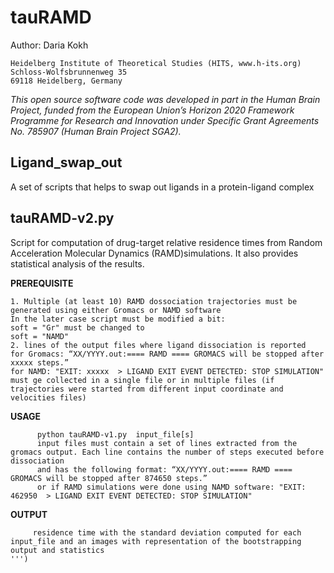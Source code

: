 # tauRAMD

Author: Daria Kokh

    Heidelberg Institute of Theoretical Studies (HITS, www.h-its.org)
    Schloss-Wolfsbrunnenweg 35
    69118 Heidelberg, Germany

_This open source software code was developed in part in the Human Brain Project, funded from the European Union’s Horizon 2020  Framework Programme for Research and Innovation under Specific Grant Agreements  No. 785907 (Human Brain Project  SGA2)._

## Ligand_swap_out
A set of scripts that helps to swap out ligands in a protein-ligand complex

## tauRAMD-v2.py
 
Script for computation of drug-target relative residence times from Random Acceleration Molecular Dynamics (RAMD)simulations.
It also provides statistical analysis of the results. 
    
__PREREQUISITE__
    
    1. Multiple (at least 10) RAMD dossociation trajectories must be generated using either Gromacs or NAMD software
    In the later case script must be modified a bit:  
    soft = "Gr" must be changed to 
    soft = "NAMD"
    2. lines of the output files where ligand dissociation is reported
    for Gromacs: “XX/YYYY.out:==== RAMD ==== GROMACS will be stopped after xxxxx steps.”
    for NAMD: "EXIT: xxxxx  > LIGAND EXIT EVENT DETECTED: STOP SIMULATION"
    must ge collected in a single file or in multiple files (if trajectories were started from different input coordinate and velocities files) 
    
    
__USAGE__

          python tauRAMD-v1.py  input_file[s]
          input files must contain a set of lines extracted from the gromacs output. Each line contains the number of steps executed before dissociation 
          and has the following format: “XX/YYYY.out:==== RAMD ==== GROMACS will be stopped after 874650 steps.”
          or if RAMD simulations were done using NAMD software: "EXIT: 462950  > LIGAND EXIT EVENT DETECTED: STOP SIMULATION"
__OUTPUT__

         residence time with the standard deviation computed for each input_file and an images with representation of the bootstrapping output and statistics
    ''')
    

